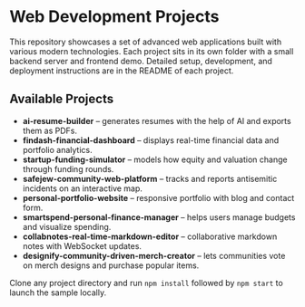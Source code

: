 # Web Development Projects

This repository showcases a set of advanced web applications built with various modern technologies. Each project sits in its own folder with a small backend server and frontend demo. Detailed setup, development, and deployment instructions are in the README of each project.

## Available Projects

- **ai-resume-builder** – generates resumes with the help of AI and exports them as PDFs.
- **findash-financial-dashboard** – displays real-time financial data and portfolio analytics.
- **startup-funding-simulator** – models how equity and valuation change through funding rounds.
- **safejew-community-web-platform** – tracks and reports antisemitic incidents on an interactive map.
- **personal-portfolio-website** – responsive portfolio with blog and contact form.
- **smartspend-personal-finance-manager** – helps users manage budgets and visualize spending.
- **collabnotes-real-time-markdown-editor** – collaborative markdown notes with WebSocket updates.
- **designify-community-driven-merch-creator** – lets communities vote on merch designs and purchase popular items.

Clone any project directory and run `npm install` followed by `npm start` to launch the sample locally.
